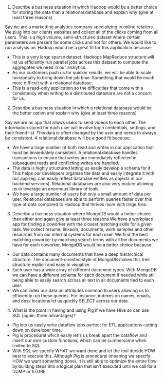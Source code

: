 1. Describe a business situation in which Hadoop would be a better choice for storing the data than a relational database and explain why (give at least three reasons)

Say we are a marketting analytics company specializing in online retailers. We plug into our clients websites and collect all of the clicks coming from all users. This is a high volume, semi-structured dataset where certain parameters are present for some clicks and not for others. We would like to run analysis on. Hadoop would be a great fit for this application because:
- This is a very large sparse dataset. Hadoops MapReduce structure will let us efficiently run parallel jobs across this dataset to compute the aggregates we need in our analytics.
- As our customers push us for quicker results, we will be able to scale horizontally to bring down the job time. Something that would be much more difficult with a relational database.
- This is a read-only application so the difficulties that come with a consistency when writing to a distributed datastore are not a concern for us.

2. Describe a business situation in which a relational database would be the better option and explain why (give at least three reasons)

Say we are an app that allows users to send videos to each other. The information stored for each user will involve login credentials, settings, and their friend list. This data is often changed by the user and needs to always be consistent. A relational database will be a good fit because:
- We have a large number of both read and writes in our application that must be immediately consistent. A relational database handles transactions to ensure that writes are immediately reflected in subsequent reads and conflicting writes are handled.
- The data is highly structured letting us easily develop a schema for it. This helps our developers organize the data and easily integrate it with our app (eg. can easily reflect database entities as objects in our backend services). Relational databases are also very mature allowing us to leverage an enormous library of tools.
- We have a large number of users but only a small amount of data per user. Relational databases are able to perform queries faster over this type of data compared to Hadoop that thrives more with large files.

3. Describe a business situation where MongoDB would a better choice than either and again give at least three reasons
We have a workplace app for finding a coworker with the closest matching skills for a given task. We collect resume, linkedin, documents, work samples and other resources from our internal systems for each user. We find the best matching coworker by matching search terms with all the documents we have for each coworker. MongoDB would be a better choice because:
- Our data contains many documents that have a deep hierarchical structure. The document-oriented style of MongoDB makes this tree structure explicit and easy to visualize.
- Each user has a wide array of different document types. With MongoDB we can have a different schema for each document if needed while still being able to easily search across all text in all documents tied to each user.
- We can index our data on attributes common to users allowing us to efficiently run these queries. For instance, indexes on names, emails, and desk locations let us quickly SELECT across our data.

4. What is the point in having and using Pig if we have Hive so can use SQL (again, three advantages)?
- Pig lets us easily write dataflow jobs perfect for ETL applications cutting down on developer time.
- Pig is procedural which easily let's us break apart the dataflow and insert our own custom functions, which can be cumbersome when limited to SQL
- With SQL we specify WHAT we want done and let the tool decide HOW best to execute this. Although Pig is procedural (meaning we specify HOW we want something done), it is still able to optimize the entire flow by building steps into a logical plan that isn't executed until we call for a DUMP or STORE